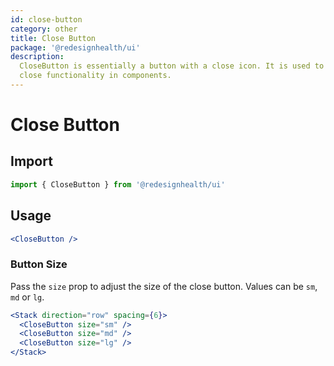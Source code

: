 ```yaml
---
id: close-button
category: other
title: Close Button
package: '@redesignhealth/ui'
description:
  CloseButton is essentially a button with a close icon. It is used to trigger
  close functionality in components.
---
```


# Close Button

## Import

```js
import { CloseButton } from '@redesignhealth/ui'
```

## Usage

```jsx
<CloseButton />
```

### Button Size

Pass the `size` prop to adjust the size of the close button. Values can be `sm`,
`md` or `lg`.

```jsx
<Stack direction="row" spacing={6}>
  <CloseButton size="sm" />
  <CloseButton size="md" />
  <CloseButton size="lg" />
</Stack>
```
